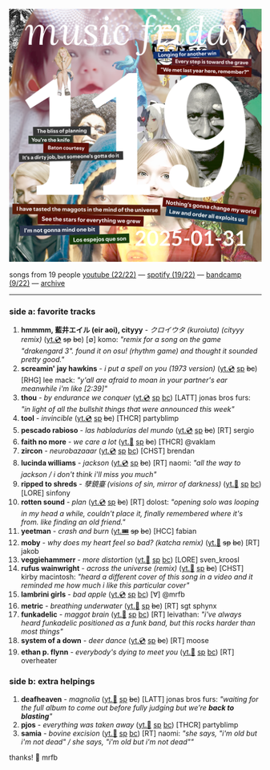 ![cover collage](./2025-01-31.png)

songs from 19 people
[youtube (22/22)](<https://youtube.com/playlist?list=PLHKkvq2Z_Nhi1ulzPK3Dz-Gb7NNsvSpmS>) — [spotify (19/22)](<https://open.spotify.com/playlist/3E8tZ2i8mXcQCmEpqnm64P>) — [bandcamp (9/22)](<https://www.buymusic.club/list/mrfb-2025-01-31-mf119>) — [archive](https://github.com/mrfb/music-friday/)

---

### side a: favorite tracks
1. **hmmmm, 藍井エイル (eir aoi), cityyy** - *クロイウタ (kuroiuta) (cityyy remix)* ([yt.💿](https://youtu.be/QEefx7rVXsE) ~~sp~~ ~~bc~~)
[∅] komo: *"remix for a song on the game "drakengard 3". found it on osu! (rhythm game) and thought it sounded pretty good."*
1. **screamin' jay hawkins** - *i put a spell on you (1973 version)* ([yt.💿](https://youtu.be/VKP0ORv_27s) [sp](https://open.spotify.com/track/5IEpInTEgbATHGUxv87GZk) ~~bc~~)
[RHG] lee mack: *"y'all are afraid to moan in your partner's ear meanwhile i'm like [2:39]"*
1. **thou** - *by endurance we conquer* ([yt.💿](https://youtu.be/-xkd4LXxNsY) [sp](https://open.spotify.com/track/0lNsqha1wGteKJMapjDxE8) [bc](https://thou.bandcamp.com/track/by-endurance-we-conquer))
[LATT] jonas bros furs: *"in light of all the bullshit things that were announced this week"*
1. **tool** - *invincible* ([yt.💿](https://youtu.be/hxsld16TjSU) [sp](https://open.spotify.com/track/2xKDKtJBLDPd7BF3VmSQQO) ~~bc~~)
[THCR] partyblimp
1. **pescado rabioso** - *las habladurías del mundo* ([yt.💿](https://youtu.be/k5CNTHzu7eQ) [sp](https://open.spotify.com/track/5K6fJf9l8WTsscngGert0b) ~~bc~~)
[RT] sergio
1. **faith no more** - *we care a lot* ([yt.📼](https://youtu.be/LQhX8PbNUWI) [sp](https://open.spotify.com/track/2z1uVu3OwTmPlfqt5TWk5k) ~~bc~~)
[THCR] @vaklam
1. **zircon** - *neurobazaaar* ([yt.💿](https://youtu.be/zclgINmJ45U) [sp](https://open.spotify.com/track/1FrrAGspuCIrv6FL6HI8EE) [bc](https://zirconstudios.bandcamp.com/track/neurobazaar))
[CHST] brendan
1. **lucinda williams** - *jackson* ([yt.💿](https://youtu.be/MfRLIbG0nH0) [sp](https://open.spotify.com/track/2M64vgZ07oUmUNQ7FmXy0C) ~~bc~~)
[RT] naomi: *"all the way to jackson / i don't think i'll miss you much"*
1. **ripped to shreds** - *孽鏡臺 (visions of sin, mirror of darkness)* ([yt.📼](https://youtu.be/-RMfe1aOxf0) [sp](https://open.spotify.com/track/30lTylxj2HMEqZbV9jFnY0) [bc](https://rippedtoshredsdeathmetal.bandcamp.com/track/visions-of-sin-mirror-of-darkness))
[LORE] sinfony
1. **rotten sound** - *plan* ([yt.💿](https://youtu.be/34h65ymBQi4) [sp](https://open.spotify.com/track/2GRpbi8kVNr5wtL20mhnvY) ~~bc~~)
[RT] dolost: *"opening solo was looping in my head a while, couldn't place it, finally remembered where it's from. like finding an old friend."*
1. **yeetman** - *crash and burn* ([yt.🎟️](https://youtu.be/Samh1KmlUbE) ~~sp~~ ~~bc~~)
[HCC] fabian
1. **moby** - *why does my heart feel so bad? (katcha remix)* ([yt.👢](https://youtu.be/562DNaUVv5w) ~~sp~~ ~~bc~~)
[RT] jakob
1. **veggiehammerr** - *more distortion* ([yt.📼](https://youtu.be/OllFYlQjSpQ) [sp](https://open.spotify.com/track/2nPs2FktBunhRd18ZpUNQb) [bc](https://veggiehammerr.bandcamp.com/track/more-distortion-2))
[LORE] sven_kroosl
1. **rufus wainwright** - *across the universe (remix)* ([yt.📼](https://youtu.be/cAe1lVDbLf0) [sp](https://open.spotify.com/track/6GGA4fEbHJop37OOjK2kFR) ~~bc~~)
[CHST] kirby macintosh: *"heard a different cover of this song in a video and it reminded me how much i like this particular cover"*
1. **lambrini girls** - *bad apple* ([yt.💿](https://youtu.be/6LAcGoPexrU) [sp](https://open.spotify.com/track/5pWHXtj4OyOLVoQZHpuXBK) [bc](https://lambrinigirlsband.bandcamp.com/track/bad-apple))
[∀] @mrfb
1. **metric** - *breathing underwater* ([yt.📼](https://youtu.be/PZuLsz4yPPM) [sp](https://open.spotify.com/track/1KZjU7csKHOLRiRPBWZIJS) ~~bc~~)
[RT] sgt sphynx
1. **funkadelic** - *maggot brain* ([yt.👢](https://youtu.be/JOKn33-q4Ao) [sp](https://open.spotify.com/track/5WJU527RQNyMLuKecjsL8V) [bc](https://funkadelic.bandcamp.com/track/maggot-brain))
[RT] leivathan: *"i've always heard funkadelic positioned as a funk band, but this rocks harder than most things"*
1. **system of a down** - *deer dance* ([yt.💿](https://youtu.be/mdNLnT7GpN0) [sp](https://open.spotify.com/track/2SpGXD7EbexndFmmThrnsy) ~~bc~~)
[RT] moose
1. **ethan p. flynn** - *everybody's dying to meet you* ([yt.📼](https://youtu.be/dpwdJXcD5WI) [sp](https://open.spotify.com/track/5h8uAbLoblOhxhYCoIJ8Rz) [bc](https://ethanpflynn.bandcamp.com/track/everybodys-dying-to-meet-you))
[RT] overheater

### side b: extra helpings
1. **deafheaven** - *magnolia* ([yt.📼](https://youtu.be/2h_WVPSoMwU) [sp](https://open.spotify.com/track/4NplbKZO0lLEZ3obzxWBpt) ~~bc~~)
[LATT] jonas bros furs: *"waiting for the full album to come out before fully judging but we’re **back to blasting**"*
1. **pjos** - *everything was taken away* ([yt.📼](https://youtu.be/7X7az1umK6k) [sp](https://open.spotify.com/track/2WW97hi8xT6DOXy1vGQm7f) [bc](https://pjos.bandcamp.com/track/everything-was-taken-away))
[THCR] partyblimp
1. **samia** - *bovine excision* ([yt.📼](https://youtu.be/t04Sd4kG8OI) [sp](https://open.spotify.com/track/1ASUVRxADu66bSIKV9XN9r) [bc](https://samia.bandcamp.com/track/bovine-excision))
[RT] naomi: *"she says, "i'm old but i'm not dead" / she says, "i'm old but i'm not dead""*

thanks! 💖 mrfb